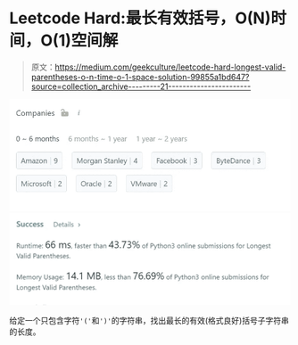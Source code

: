 # Leetcode Hard:最长有效括号，O(N)时间，O(1)空间解

> 原文：<https://medium.com/geekculture/leetcode-hard-longest-valid-parentheses-o-n-time-o-1-space-solution-99855a1bd647?source=collection_archive---------21----------------------->

![](img/c888da75ebeed8e2055ea8a4e6282b22.png)![](img/0ebea9ee3e654f67ed887427002f49dc.png)

给定一个只包含字符`'('`和`')'`的字符串，找出最长的有效(格式良好)括号子字符串的长度。